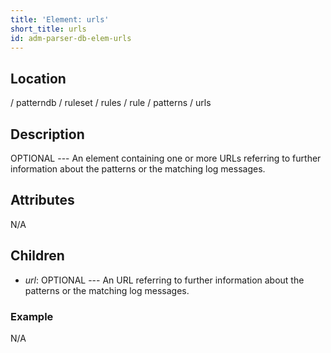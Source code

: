 ```yaml
---
title: 'Element: urls'
short_title: urls
id: adm-parser-db-elem-urls
---
```


## Location

/ patterndb / ruleset / rules / rule / patterns / urls

## Description

OPTIONAL --- An element containing one or more URLs referring to further
information about the patterns or the matching log messages.

## Attributes

N/A

## Children

- *url*: OPTIONAL --- An URL referring to further information about
    the patterns or the matching log messages.

### Example

N/A
